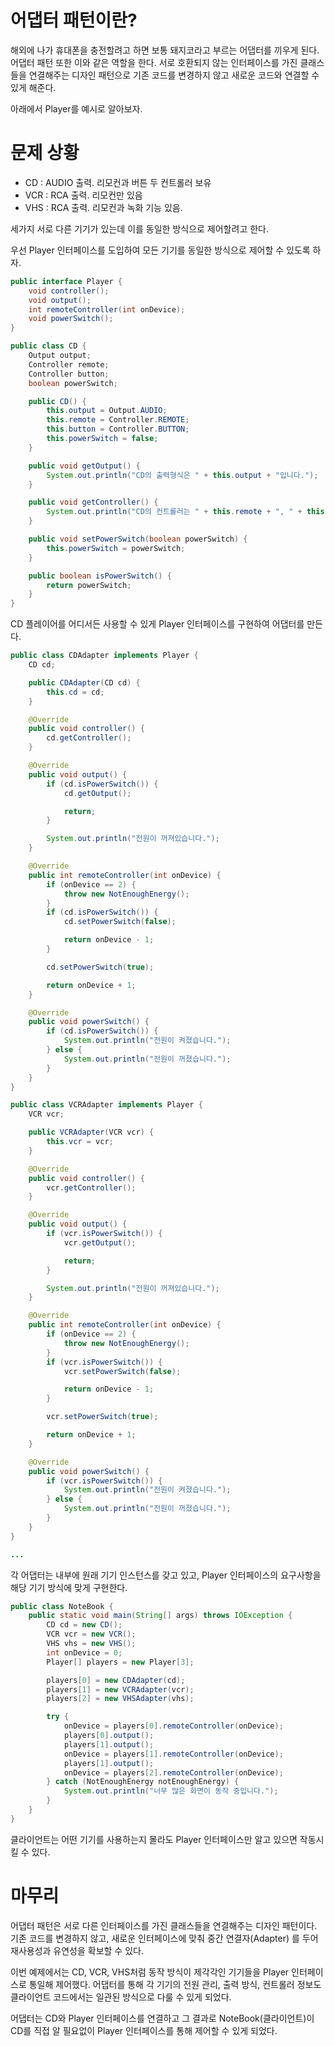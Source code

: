 # 어댑터 패턴이란?

해외에 나가 휴대폰을 충전할려고 하면 보통 돼지코라고 부르는 어댑터를 끼우게 된다. 어댑터 패턴 또한 이와 같은 역할을 한다. 서로 호환되지 않는 인터페이스를 가진 클래스들을 연결해주는 디자인 패턴으로
기존 코드를 변경하지 않고 새로운 코드와 연결할 수 있게 해준다.

아래에서 Player를 예시로 알아보자.
# 문제 상황
 - CD : AUDIO 출력. 리모컨과 버튼 두 컨트롤러 보유
 - VCR : RCA 출력. 리모컨만 있음
 - VHS : RCA 출력. 리모컨과 녹화 기능 있음.

 세가지 서로 다른 기기가 있는데 이를 동일한 방식으로 제어할려고 한다.

우선 Player 인터페이스를 도입하여 모든 기기를 동일한 방식으로 제어할 수 있도록 하자.
```java
public interface Player {
    void controller();
    void output();
    int remoteController(int onDevice);
    void powerSwitch();
}
```
```java
public class CD {
    Output output;
    Controller remote;
    Controller button;
    boolean powerSwitch;

    public CD() {
        this.output = Output.AUDIO;
        this.remote = Controller.REMOTE;
        this.button = Controller.BUTTON;
        this.powerSwitch = false;
    }

    public void getOutput() {
        System.out.println("CD의 출력형식은 " + this.output + "입니다.");
    }

    public void getController() {
        System.out.println("CD의 컨트롤러는 " + this.remote + ", " + this.button + "입니다.");
    }

    public void setPowerSwitch(boolean powerSwitch) {
        this.powerSwitch = powerSwitch;
    }

    public boolean isPowerSwitch() {
        return powerSwitch;
    }
}
```
CD 플레이어를 어디서든 사용할 수 있게 Player 인터페이스를 구현하여 어댑터를 만든다.
```java
public class CDAdapter implements Player {
    CD cd;

    public CDAdapter(CD cd) {
        this.cd = cd;
    }

    @Override
    public void controller() {
        cd.getController();
    }

    @Override
    public void output() {
        if (cd.isPowerSwitch()) {
            cd.getOutput();

            return;
        }

        System.out.println("전원이 꺼져있습니다.");
    }

    @Override
    public int remoteController(int onDevice) {
        if (onDevice == 2) {
            throw new NotEnoughEnergy();
        }
        if (cd.isPowerSwitch()) {
            cd.setPowerSwitch(false);

            return onDevice - 1;
        }

        cd.setPowerSwitch(true);

        return onDevice + 1;
    }

    @Override
    public void powerSwitch() {
        if (cd.isPowerSwitch()) {
            System.out.println("전원이 켜졌습니다.");
        } else {
            System.out.println("전원이 꺼졌습니다.");
        }
    }
}

public class VCRAdapter implements Player {
    VCR vcr;

    public VCRAdapter(VCR vcr) {
        this.vcr = vcr;
    }

    @Override
    public void controller() {
        vcr.getController();
    }

    @Override
    public void output() {
        if (vcr.isPowerSwitch()) {
            vcr.getOutput();

            return;
        }

        System.out.println("전원이 꺼져있습니다.");
    }

    @Override
    public int remoteController(int onDevice) {
        if (onDevice == 2) {
            throw new NotEnoughEnergy();
        }
        if (vcr.isPowerSwitch()) {
            vcr.setPowerSwitch(false);

            return onDevice - 1;
        }

        vcr.setPowerSwitch(true);

        return onDevice + 1;
    }

    @Override
    public void powerSwitch() {
        if (vcr.isPowerSwitch()) {
            System.out.println("전원이 켜졌습니다.");
        } else {
            System.out.println("전원이 꺼졌습니다.");
        }
    }
}

...
```
각 어댑터는 내부에 원래 기기 인스턴스를 갖고 있고, Player 인터페이스의 요구사항을 해당 기기 방식에 맞게 구현한다.
```java
public class NoteBook {
    public static void main(String[] args) throws IOException {
        CD cd = new CD();
        VCR vcr = new VCR();
        VHS vhs = new VHS();
        int onDevice = 0;
        Player[] players = new Player[3];

        players[0] = new CDAdapter(cd);
        players[1] = new VCRAdapter(vcr);
        players[2] = new VHSAdapter(vhs);

        try {
            onDevice = players[0].remoteController(onDevice);
            players[0].output();
            players[1].output();
            onDevice = players[1].remoteController(onDevice);
            players[1].output();
            onDevice = players[2].remoteController(onDevice);
        } catch (NotEnoughEnergy notEnoughEnergy) {
            System.out.println("너무 많은 화면이 동작 중입니다.");
        }
    }
}

```
클라이언트는 어떤 기기를 사용하는지 몰라도 Player 인터페이스만 알고 있으면 작동시킬 수 있다.

# 마무리
어댑터 패턴은 서로 다른 인터페이스를 가진 클래스들을 연결해주는 디자인 패턴이다. 기존 코드를 변경하지 않고, 새로운 인터페이스에 맞춰 중간 연결자(Adapter) 를 두어 재사용성과 유연성을 확보할 수 있다.

이번 예제에서는 CD, VCR, VHS처럼 동작 방식이 제각각인 기기들을 Player 인터페이스로 통일해 제어했다.
어댑터를 통해 각 기기의 전원 관리, 출력 방식, 컨트롤러 정보도 클라이언트 코드에서는 일관된 방식으로 다룰 수 있게 되었다.

어댑터는 CD와 Player 인터페이스를 연결하고 그 결과로 NoteBook(클라이언트)이 CD를 직접 알 필요없이 Player 인터페이스를 통해 제어할 수 있게 되었다.


